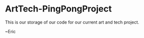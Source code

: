# ArtTech-PingPongProject

This is our storage of our code for our current art and tech project.

~Eric
